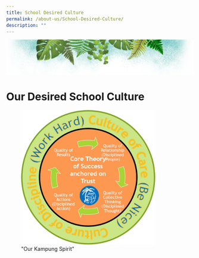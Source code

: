 ```yaml
---
title: School Desired Culture
permalink: /about-us/School-Desired-Culture/
description: ""
---
```

![](/images/Banner.png)

# **Our Desired School Culture**


<figure><img src="/images/School%20Desired%20Culture.jpg" style="width:85%"><figcaption> "Our Kampung Spirit"</figcaption></figure>
